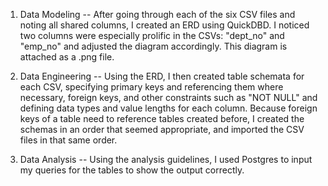 1. Data Modeling
--
After going through each of the six CSV files and noting all shared columns, I created an ERD using QuickDBD. I noticed two columns were especially prolific in the CSVs: "dept_no" and "emp_no" and adjusted the diagram accordingly. This diagram is attached as a .png file.

2. Data Engineering
--
Using the ERD, I then created table schemata for each CSV, specifying primary keys and referencing them where necessary, foreign keys, and other constraints such as "NOT NULL" and defining data types and value lengths for each column. Because foreign keys of a table need to reference tables created before, I created the schemas in an order that seemed appropriate, and imported the CSV files in that same order.

3. Data Analysis
--
Using the analysis guidelines, I used Postgres to input my queries for the tables to show the output correctly.